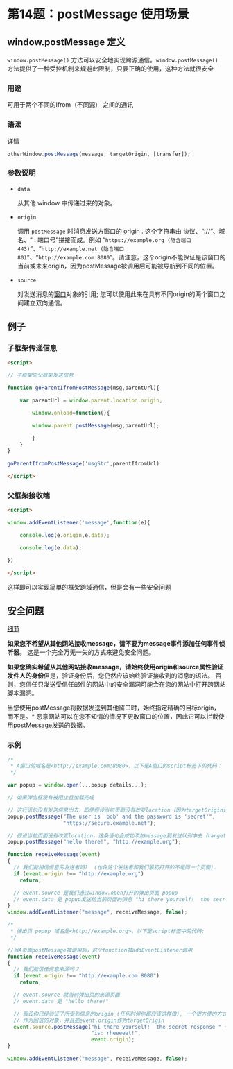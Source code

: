 # 第14题：postMessage 使用场景

## window.postMessage 定义

`window.postMessage()` 方法可以安全地实现跨源通信。`window.postMessage()` 方法提供了一种受控机制来规避此限制，只要正确的使用，这种方法就很安全

### 用途

可用于两个不同的Ifrom（不同源） 之间的通讯

### 语法

[详情](https://developer.mozilla.org/zh-CN/docs/Web/API/Window/postMessage#syntax)

```js
otherWindow.postMessage(message, targetOrigin, [transfer]);
```

### 参数说明

* `data`

    从其他 window 中传递过来的对象。

* `origin`

    调用 `postMessage` 时消息发送方窗口的 [origin](https://developer.mozilla.org/en-US/docs/Glossary/Origin) . 这个字符串由 协议、“://“、域名、“ : 端口号”拼接而成。例如 “`https://example.org (隐含端口 443)`”、“`http://example.net (隐含端口 80)`”、“`http://example.com:8080`”。请注意，这个origin不能保证是该窗口的当前或未来origin，因为postMessage被调用后可能被导航到不同的位置。

* `source`

    对发送消息的[窗口](https://developer.mozilla.org/en-US/docs/Web/API/Window)对象的引用; 您可以使用此来在具有不同origin的两个窗口之间建立双向通信。

## 例子

### 子框架传递信息

```html
<script>

// 子框架向父框架发送信息

function goParentIfromPostMessage(msg,parentUrl){

    var parentUrl = window.parent.location.origin;

        window.onload=function(){

        window.parent.postMessage(msg,parentUrl);

        }
    }
}
 
goParentIfromPostMessage('msgStr',parentIfromUrl)

</script>
```

### 父框架接收端

```html
<script>

window.addEventListener('message',function(e){

    console.log(e.origin,e.data);

    console.log(e.data);

})

</script>
```

这样即可以实现简单的框架跨域通信，但是会有一些安全问题

## 安全问题

[细节](https://developer.mozilla.org/zh-CN/docs/Web/API/Window/postMessage#security_concerns)

**如果您不希望从其他网站接收message，请不要为message事件添加任何事件侦听器**。 这是一个完全万无一失的方式来避免安全问题。

**如果您确实希望从其他网站接收message，请始终使用origin和source属性验证发件人的身份**但是，验证身份后，您仍然应该始终验证接收到的消息的语法。 否则，您信任只发送受信任邮件的网站中的安全漏洞可能会在您的网站中打开跨网站脚本漏洞。

当您使用postMessage将数据发送到其他窗口时，始终指定精确的目标origin，而不是。* 恶意网站可以在您不知情的情况下更改窗口的位置，因此它可以拦截使用postMessage发送的数据。

### 示例

```js
/*
 * A窗口的域名是<http://example.com:8080>，以下是A窗口的script标签下的代码：
 */

var popup = window.open(...popup details...);

// 如果弹出框没有被阻止且加载完成

// 这行语句没有发送信息出去，即使假设当前页面没有改变location（因为targetOrigin设置不对）
popup.postMessage("The user is 'bob' and the password is 'secret'",
                  "https://secure.example.net");

// 假设当前页面没有改变location，这条语句会成功添加message到发送队列中去（targetOrigin设置对了）
popup.postMessage("hello there!", "http://example.org");

function receiveMessage(event)
{
  // 我们能相信信息的发送者吗?  (也许这个发送者和我们最初打开的不是同一个页面).
  if (event.origin !== "http://example.org")
    return;

  // event.source 是我们通过window.open打开的弹出页面 popup
  // event.data 是 popup发送给当前页面的消息 "hi there yourself!  the secret response is: rheeeeet!"
}
window.addEventListener("message", receiveMessage, false);
```

```js
/*
 * 弹出页 popup 域名是<http://example.org>，以下是script标签中的代码:
 */

//当A页面postMessage被调用后，这个function被addEventListener调用
function receiveMessage(event)
{
  // 我们能信任信息来源吗？
  if (event.origin !== "http://example.com:8080")
    return;

  // event.source 就当前弹出页的来源页面
  // event.data 是 "hello there!"

  // 假设你已经验证了所受到信息的origin (任何时候你都应该这样做), 一个很方便的方式就是把event.source
  // 作为回信的对象，并且把event.origin作为targetOrigin
  event.source.postMessage("hi there yourself!  the secret response " +
                           "is: rheeeeet!",
                           event.origin);
}

window.addEventListener("message", receiveMessage, false);
```